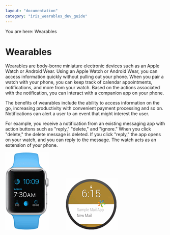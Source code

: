 ```yaml
---
layout: "documentation"
category: "iris_wearables_dev_guide"
---
```

                            

You are here: Wearables

Wearables
=========

Wearables are body-borne miniature electronic devices such as an Apple Watch or Android Wear. Using an Apple Watch or Android Wear, you can access information quickly without pulling out your phone. When you pair a watch with your phone, you can keep track of calendar appointments, notifications, and more from your watch. Based on the actions associated with the notification, you can interact with a companion app on your phone.

The benefits of wearables include the ability to access information on the go, increasing productivity with convenient payment processing and so on. Notifications can alert a user to an event that might interest the user.

For example, you receive a notification from an existing messaging app with action buttons such as "reply," "delete," and "ignore." When you click "delete," the delete message is deleted. If you click "reply," the app opens on your watch, and you can reply to the message. The watch acts as an extension of your phone.

![](resources/images/watch.gif)             ![](resources/images/androidwatch.gif)
